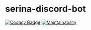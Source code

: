 # serina-discord-bot

[![Codacy Badge](https://api.codacy.com/project/badge/Grade/24d7e997b2cf47b3912d3513f62de787)](https://app.codacy.com/gh/soja-n/serina-discord-bot?utm_source=github.com&utm_medium=referral&utm_content=soja-n/serina-discord-bot&utm_campaign=Badge_Grade)
[![Maintainability](https://api.codeclimate.com/v1/badges/06b122442e0d25981248/maintainability)](https://codeclimate.com/github/soja-n/serina-discord-bot/maintainability)
